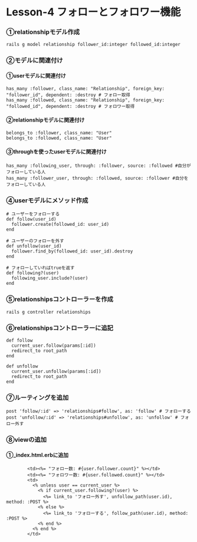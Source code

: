 # Lesson-4 フォローとフォロワー機能

### ①relationshipモデル作成
```
rails g model relationship follower_id:integer followed_id:integer
```
### ②モデルに関連付け
#### ①userモデルに関連付け
```
has_many :follower, class_name: "Relationship", foreign_key: "follower_id", dependent: :destroy # フォロー取得
has_many :followed, class_name: "Relationship", foreign_key: "followed_id", dependent: :destroy # フォロワー取得
```
#### ②relationshipモデルに関連付け
```
belongs_to :follower, class_name: "User"
belongs_to :followed, class_name: "User"
```
#### ③throughを使ったuserモデルに関連付け
```
has_many :following_user, through: :follower, source: :followed #自分がフォローしている人
has_many :follower_user, through: :followed, source: :follower #自分をフォローしている人
```
### ④userモデルにメソッド作成
```
# ユーザーをフォローする
def follow(user_id)
  follower.create(followed_id: user_id)
end

# ユーザーのフォローを外す
def unfollow(user_id)
  follower.find_by(followed_id: user_id).destroy
end

# フォローしていればtrueを返す
def following?(user)
  following_user.include?(user)
end
```
### ⑤relationshipsコントローラーを作成
```
rails g controller relationships
```
### ⑥relationshipsコントローラーに追記
```
def follow
  current_user.follow(params[:id])
  redirect_to root_path
end

def unfollow
  current_user.unfollow(params[:id])
  redirect_to root_path
end
```
### ⑦ルーティングを追加
```
post 'follow/:id' => 'relationships#follow', as: 'follow' # フォローする
post 'unfollow/:id' => 'relationships#unfollow', as: 'unfollow' # フォロー外す
```
### ⑧viewの追加
#### ①_index.html.erbに追加
```
        <td><%= "フォロー数: #{user.follower.count}" %></td>
        <td><%= "フォロワー数: #{user.followed.count}" %></td>
        <td>
          <% unless user == current_user %>
            <% if current_user.following?(user) %>
              <%= link_to 'フォロー外す', unfollow_path(user.id), method: :POST %>
            <% else %>
              <%= link_to 'フォローする', follow_path(user.id), method: :POST %>
            <% end %>
          <% end %>
        </td>
```